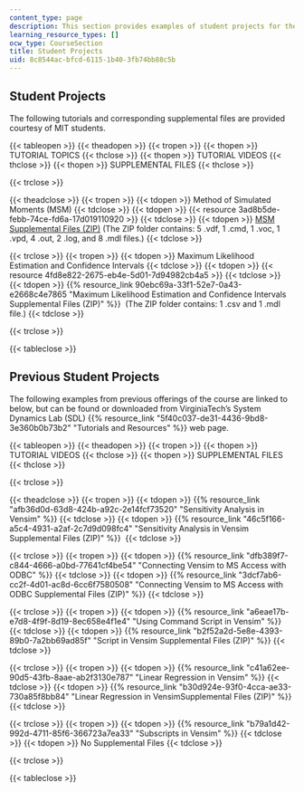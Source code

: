 ```yaml
---
content_type: page
description: This section provides examples of student projects for the course.
learning_resource_types: []
ocw_type: CourseSection
title: Student Projects
uid: 8c8544ac-bfcd-6115-1b40-3fb74bb88c5b
---
```


Student Projects
----------------

The following tutorials and corresponding supplemental files are provided courtesy of MIT students.

{{< tableopen >}}
{{< theadopen >}}
{{< tropen >}}
{{< thopen >}}
TUTORIAL TOPICS
{{< thclose >}}
{{< thopen >}}
TUTORIAL VIDEOS
{{< thclose >}}
{{< thopen >}}
SUPPLEMENTAL FILES
{{< thclose >}}

{{< trclose >}}

{{< theadclose >}}
{{< tropen >}}
{{< tdopen >}}
Method of Simulated Moments (MSM)
{{< tdclose >}}
{{< tdopen >}}
{{< resource 3ad8b5de-febb-74ce-fd6a-17d019110920 >}}
{{< tdclose >}}
{{< tdopen >}}
[MSM Supplemental Files (ZIP)](/ans7870/15/15.879/S14/MSM_files.zip) (The ZIP folder contains: 5 .vdf, 1 .cmd, 1 .voc, 1 .vpd, 4 .out, 2 .log, and 8 .mdl files.)
{{< tdclose >}}

{{< trclose >}}
{{< tropen >}}
{{< tdopen >}}
Maximum Likelihood Estimation and Confidence Intervals
{{< tdclose >}}
{{< tdopen >}}
{{< resource 4fd8e822-2675-eb4e-5d01-7d94982cb4a5 >}}
{{< tdclose >}}
{{< tdopen >}}
{{% resource_link 90ebc69a-33f1-52e7-0a43-e2668c4e7865 "Maximum Likelihood Estimation and Confidence Intervals Supplemental Files (ZIP)" %}}  (The ZIP folder contains: 1 .csv and 1 .mdl file.)
{{< tdclose >}}

{{< trclose >}}

{{< tableclose >}}

Previous Student Projects
-------------------------

The following examples from previous offerings of the course are linked to below, but can be found or downloaded from VirginiaTech’s System Dynamics Lab (SDL) {{% resource_link "5f40c037-de31-4436-9bd8-3e360b0b73b2" "Tutorials and Resources" %}} web page.

{{< tableopen >}}
{{< theadopen >}}
{{< tropen >}}
{{< thopen >}}
TUTORIAL VIDEOS
{{< thclose >}}
{{< thopen >}}
SUPPLEMENTAL FILES
{{< thclose >}}

{{< trclose >}}

{{< theadclose >}}
{{< tropen >}}
{{< tdopen >}}
{{% resource_link "afb36d0d-63d8-424b-a92c-2e14fcf73520" "Sensitivity Analysis in Vensim" %}}
{{< tdclose >}}
{{< tdopen >}}
{{% resource_link "46c5f166-a5c4-4931-a2af-2c7d9d098fc4" "Sensitivity Analysis in Vensim Supplemental Files (ZIP)" %}} 
{{< tdclose >}}

{{< trclose >}}
{{< tropen >}}
{{< tdopen >}}
{{% resource_link "dfb389f7-c844-4666-a0bd-77641cf4be54" "Connecting Vensim to MS Access with ODBC" %}}
{{< tdclose >}}
{{< tdopen >}}
{{% resource_link "3dcf7ab6-cc2f-4d01-ac8d-6cc6f7580508" "Connecting Vensim to MS Access with ODBC Supplemental Files (ZIP)" %}}
{{< tdclose >}}

{{< trclose >}}
{{< tropen >}}
{{< tdopen >}}
{{% resource_link "a6eae17b-e7d8-4f9f-8d19-8ec658e4f1e4" "Using Command Script in Vensim" %}}
{{< tdclose >}}
{{< tdopen >}}
{{% resource_link "b2f52a2d-5e8e-4393-89b0-7a2bb69ad85f" "Script in Vensim Supplemental Files (ZIP)" %}}
{{< tdclose >}}

{{< trclose >}}
{{< tropen >}}
{{< tdopen >}}
{{% resource_link "c41a62ee-90d5-43fb-8aae-ab2f3130e787" "Linear Regression in Vensim" %}}
{{< tdclose >}}
{{< tdopen >}}
{{% resource_link "b30d924e-93f0-4cca-ae33-730a85f8bb84" "Linear Regression in VensimSupplemental Files (ZIP)" %}}
{{< tdclose >}}

{{< trclose >}}
{{< tropen >}}
{{< tdopen >}}
{{% resource_link "b79a1d42-992d-4711-85f6-366723a7ea33" "Subscripts in Vensim" %}}
{{< tdclose >}}
{{< tdopen >}}
No Supplemental Files
{{< tdclose >}}

{{< trclose >}}

{{< tableclose >}}